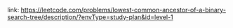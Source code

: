 link: https://leetcode.com/problems/lowest-common-ancestor-of-a-binary-search-tree/description/?envType=study-plan&id=level-1
